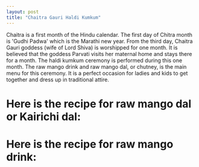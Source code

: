 ```yaml
---
layout: post
title: "Chaitra Gauri Haldi Kumkum"
---
```




Chaitra is a first month of the Hindu calendar. The first day of Chitra month is 'Gudhi Padwa' which is the Marathi new year. From the third day, Chaitra Gauri goddess (wife of Lord Shiva) is worshipped for one month. It is believed that the goddess Parvati visits her maternal home and stays there for a month.
The haldi kumkum ceremony is performed during this one month. The raw mango drink and raw mango dal, or chutney, is the main menu for this ceremony. It is a perfect occasion for ladies and kids to get together and dress up in traditional attire. 

# Here is the recipe for raw mango dal or Kairichi dal:

# Here is the recipe for raw mango drink: